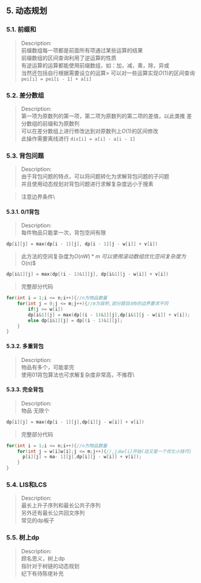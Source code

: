 ## 5. 动态规划

### 5.1. 前缀和
> Description:\
> 前缀数组每一项都是前面所有项通过某些运算的结果\
> 前缀数组的区间查询利用了逆运算的性质\
> 有逆运算的运算都能使用前缀数组，如：加，减，乘，除，异或\
> 当然还包括自行根据需要设立的运算\> 可以对一些运算实现$O$(1)的区间查询\
>`pei[i] = pei[i - 1] + a[i]`

### 5.2. 差分数组
> Description:\
> 第一项为原数列的第一项，第二项为原数列的第二项的差值，以此类推
> 差分数组的前缀和为原数列\
> 可以在差分数组上进行修改达到对原数列上$O$(1)的区间修改\
> 此操作需要离线进行
> `dis[i] = a[i] - a[i - 1]`

### 5.3. 背包问题
> Description:\
> 由于背包问题的特点，可以将问题转化为求解背包问题的子问题\
> 并且使用动态规划对背包问题进行求解复杂度远小于搜素

> 注意边界条件\
#### 5.3.1. 0/1背包
> Description:\
> 每件物品只能拿一次，背包空间有限

```cpp
dp[i][j] = max(dp[i - 1][j], dp[i - 1][j - w[i]] + v[i])
```
>此方法的空间复杂度为$O(nW)*m\
>可以使用滚动数组优化空间复杂度为$O(n)$

```cpp
dp[i&1][j] = max(dp[(i - 1)&1][j], dp[i&1][j - w[i]] + v[i])
```

>完整部分代码
```cpp
for(int i = 1;i <= n;i++){//n为物品数量
    for(int j = 0;j <= m;j++){//m为容积,部分题目对0的边界要求不同
        if(j >= w[i])
        dp[i&1][j] = max(dp[(i - 1)&1][j],dp[i&1][j - w[i]] + v[i]);
        else dp[i&1][j] = dp[(i - 1)&1][j];
    }
}
```
#### 5.3.2. 多重背包
> Description:\
> 物品有多个，可能拿完\
> 使用01背包算法也可求解复杂度非常高，不推荐\


#### 5.3.3. 完全背包
> Description:\
> 物品 无限个

```cpp
dp[i][j] = max(dp[i - 1][j],dp[i][j - w[i]] + v[i])
```
>完整部分代码
```cpp
for(int i = 1;i <= n;i++){//n为物品数量
    for(int j = w[i]w[i];j <= m;j++){//,j从w[i]开始(这又是一个优化小技巧)
      p[i][j] = ma- 1][j],dp[i][j - w[i]] + v[i]);
    }
}
```

### 5.4. LIS和LCS
> Description:\
> 最长上升子序列和最长公共子序列\
> 另外还有最长公共回文序列\
> 常见的dp板子

### 5.5. 树上dp
> Description:\
> 顾名思义，树上dp\
> 指针对于树链的动态规划\
> 纪下有待陈佬补充

